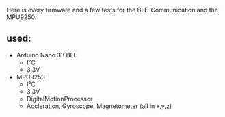 Here is every firmware and a few tests for the BLE-Communication and the MPU9250.

## used:
- Arduino Nano 33 BLE
    - I²C
    - 3,3V
- MPU9250
    - I²C
    - 3,3V
    - DigitalMotionProcessor
    - Accleration, Gyroscope, Magnetometer (all in x,y,z)